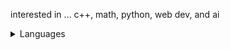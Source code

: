 interested in ... c++, math, python, web dev, and ai

<details>
<summary>Languages</summary>
  <br>
  <ul> <li>C++ ![cpp](resources/cpplogo.png)</li> <li>Python ![python](resources/python.png)</li> <li>Web Dev ![webdev](resources/webdev.png)</li></ul>
</details>

<!---
cmerino15/cmerino15 is a ✨ special ✨ repository because its `README.md` (this file) appears on your GitHub profile.
You can click the Preview link to take a look at your changes.
--->
